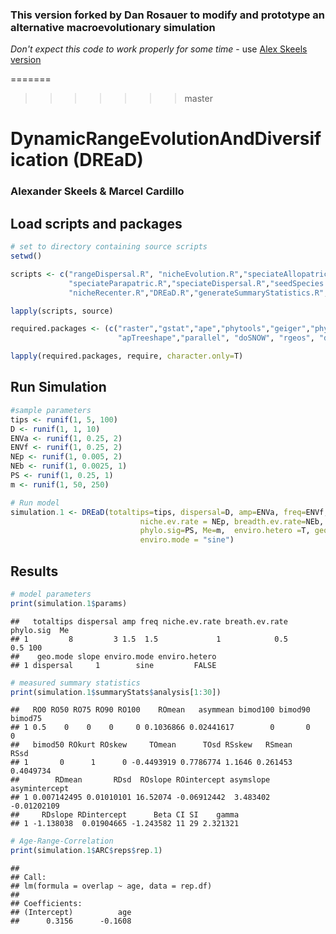 ### This version forked by Dan Rosauer to modify and prototype an alternative macroevolutionary simulation

_Don't expect this code to work properly for some time_ - use [Alex Skeels version](https://github.com/alexskeels/DynamicRangeEvolutionAndDiversification)


=======
>>>>>>> master

DynamicRangeEvolutionAndDiversification (DREaD)
===============================================

### Alexander Skeels & Marcel Cardillo

Load scripts and packages
-------------------------

``` r
# set to directory containing source scripts
setwd()

scripts <- c("rangeDispersal.R", "nicheEvolution.R","speciateAllopatric.R","speciateSympatric.R",
             "speciateParapatric.R","speciateDispersal.R","seedSpecies.R","environmentalChange.R",
             "nicheRecenter.R","DREaD.R","generateSummaryStatistics.R", "helperFunctions.R")

lapply(scripts, source)

required.packages <- (c("raster","gstat","ape","phytools","geiger","phyloclim","ggplot2","gridExtra","moments",
                        "apTreeshape","parallel", "doSNOW", "rgeos", "data.table", "fossil", "ENMTools"))

lapply(required.packages, require, character.only=T)
```

Run Simulation
--------------

``` r
#sample parameters
tips <- runif(1, 5, 100)
D <- runif(1, 1, 10)
ENVa <- runif(1, 0.25, 2)
ENVf <- runif(1, 0.25, 2)
NEp <- runif(1, 0.005, 2)
NEb <- runif(1, 0.0025, 1)
PS <- runif(1, 0.25, 1)
m <- runif(1, 50, 250)

# Run model
simulation.1 <- DREaD(totaltips=tips, dispersal=D, amp=ENVa, freq=ENVf,
                             niche.ev.rate = NEp, breadth.ev.rate=NEb,
                             phylo.sig=PS, Me=m,  enviro.hetero =T, geo.mode = "dispersal",
                             enviro.mode = "sine")
```

Results
-------

``` r
# model parameters
print(simulation.1$params)
```

    ##   totaltips dispersal amp freq niche.ev.rate breath.ev.rate phylo.sig  Me
    ## 1         8         3 1.5  1.5             1            0.5       0.5 100
    ##    geo.mode slope enviro.mode enviro.hetero
    ## 1 dispersal     1        sine         FALSE

``` r
# measured summary statistics
print(simulation.1$summaryStats$analysis[1:30])
```

    ##   RO0 RO50 RO75 RO90 RO100    ROmean   asymmean bimod100 bimod90 bimod75
    ## 1 0.5    0    0    0     0 0.1036866 0.02441617        0       0       0
    ##   bimod50 ROkurt ROskew     TOmean      TOsd RSskew   RSmean      RSsd
    ## 1       0      1      0 -0.4493919 0.7786774 1.1646 0.261453 0.4049734
    ##        RDmean       RDsd  ROslope ROintercept asymslope asymintercept
    ## 1 0.007142495 0.01010101 16.52074 -0.06912442  3.483402   -0.01202109
    ##     RDslope RDintercept      Beta CI SI    gamma
    ## 1 -1.138038  0.01904665 -1.243582 11 29 2.321321

``` r
# Age-Range-Correlation
print(simulation.1$ARC$reps$rep.1)
```

    ## 
    ## Call:
    ## lm(formula = overlap ~ age, data = rep.df)
    ## 
    ## Coefficients:
    ## (Intercept)          age  
    ##      0.3156      -0.1608
